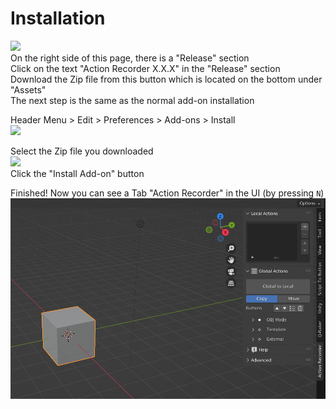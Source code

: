 # Installation

<img src="https://user-images.githubusercontent.com/60126349/206441536-735e9cd6-8e11-44bc-a9c3-82c216e74eb6.png"><br>
On the right side of this page, there is a "Release" section<br>
Click on the text "Action Recorder X.X.X" in the "Release" section <br>
Download the Zip file from this button which is located on the bottom under "Assets"<br>
The next step is the same as the normal add-on installation<br>

Header Menu > Edit > Preferences > Add-ons > Install<br>
<img src="https://user-images.githubusercontent.com/60126349/206440838-454c2b6d-351f-4bde-bdcf-719cb113957e.png"> <br>

Select the Zip file you downloaded<br>
<img src="https://user-images.githubusercontent.com/60126349/206440103-003f4903-10e4-4a73-a18a-bd7c9a37d66c.png"> <br>
Click the "Install Add-on" button<br>

Finished! Now you can see a Tab "Action Recorder" in the UI (by pressing `N`)![Tab ActionRecorder](../images/Tab_ActionRecorder.png)